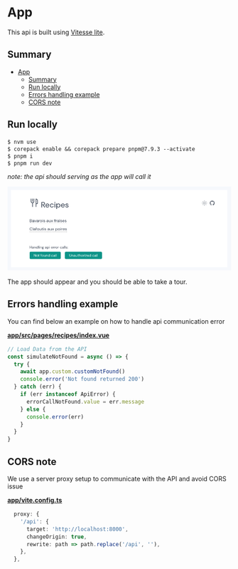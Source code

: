 # App

This api is built using [Vitesse lite](https://github.com/antfu/vitesse-lite).

## Summary

- [App](#app)
  - [Summary](#summary)
  - [Run locally](#run-locally)
  - [Errors handling example](#errors-handling-example)
  - [CORS note](#cors-note)

## Run locally

```
$ nvm use
$ corepack enable && corepack prepare pnpm@7.9.3 --activate
$ pnpm i
$ pnpm run dev
```

_note: the api should serving as the app will call it_

![Recipe app](/app/images/app-example.png)

The app should appear and you should be able to take a tour.

## Errors handling example

You can find below an example on how to handle api communication error

**[app/src/pages/recipes/index.vue](/app/src/pages/recipes/index.vue)**

```ts
// Load Data from the API
const simulateNotFound = async () => {
  try {
    await app.custom.customNotFound()
    console.error('Not found returned 200')
  } catch (err) {
    if (err instanceof ApiError) {
      errorCallNotFound.value = err.message
    } else {
      console.error(err)
    }
  }
}
```

## CORS note

We use a server proxy setup to communicate with the API and avoid CORS issue

**[app/vite.config.ts](/app/vite.config.ts)**

```ts
  proxy: {
    '/api': {
      target: 'http://localhost:8000',
      changeOrigin: true,
      rewrite: path => path.replace('/api', ''),
    },
  },
```

